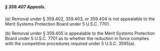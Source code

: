 ##### § 359.407 Appeals. #####

(a) Removal under § 359.402, 359.403, or 359.404 is not appealable to the Merit Systems Protection Board under 5 U.S.C. 7701.

(b) Removal under § 359.405 is appealable to the Merit Systems Protection Board under 5 U.S.C. 7701 as to whether the reduction in force complies with the competitive procedures required under 5 U.S.C. 3595(a).